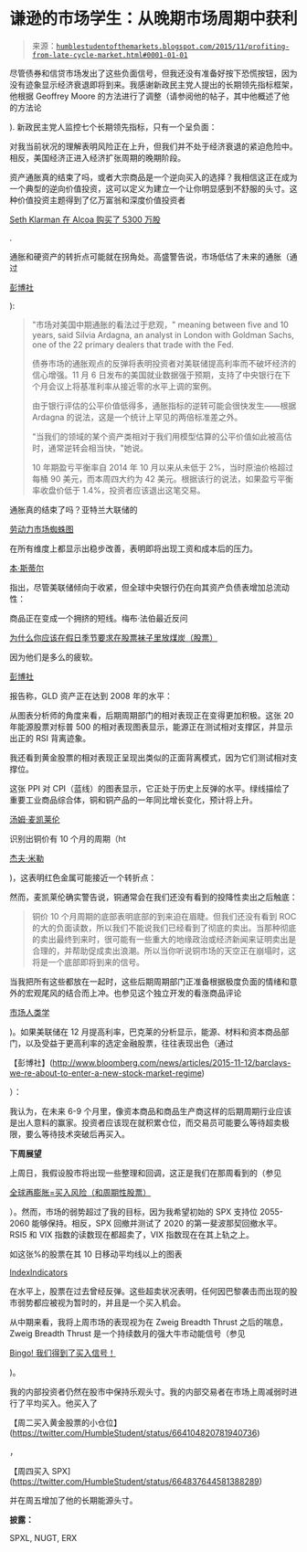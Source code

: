 <!--yml

类别：未分类

日期：2024-05-18 03:13:21

-->

# 谦逊的市场学生：从晚期市场周期中获利

> 来源：[`humblestudentofthemarkets.blogspot.com/2015/11/profiting-from-late-cycle-market.html#0001-01-01`](https://humblestudentofthemarkets.blogspot.com/2015/11/profiting-from-late-cycle-market.html#0001-01-01)

尽管债券和信贷市场发出了这些负面信号，但我还没有准备好按下恐慌按钮，因为没有迹象显示经济衰退即将到来。我感谢新政民主党人提出的长期领先指标框架，他根据 Geoffrey Moore 的方法进行了调整（请参阅他的帖子，其中他概述了他的方法论

). 新政民主党人监控七个长期领先指标，只有一个呈负面：

对我当前状况的理解表明风险正在上升，但我们并不处于经济衰退的紧迫危险中。相反，美国经济正进入经济扩张周期的晚期阶段。

资产通胀真的结束了吗，或者大宗商品是一个逆向买入的选择？我相信这正在成为一个典型的逆向价值投资，这可以定义为建立一个让你明显感到不舒服的头寸。这种价值投资主题得到了亿万富翁和深度价值投资者

[Seth Klarman 在 Alcoa 购买了 5300 万股](http://www.gurufocus.com/news/372942/seth-klarman-makes-3-big-investments)

.

通胀和硬资产的转折点可能就在拐角处。高盛警告说，市场低估了未来的通胀（通过

[彭博社](http://www.bloomberg.com/news/articles/2015-11-12/goldman-to-bond-traders-you-re-underestimating-u-s-inflation)

):

> "市场对美国中期通胀的看法过于悲观，" meaning between five and 10 years, said Silvia Ardagna, an analyst in London with Goldman Sachs, one of the 22 primary dealers that trade with the Fed.
> 
> 债券市场的通胀观点的反弹将表明投资者对美联储提高利率而不破坏经济的信心增强。11 月 6 日发布的美国就业数据强于预期，支持了中央银行在下个月会议上将基准利率从接近零的水平上调的案例。
> 
> 由于银行评估的公平价值低得多，通胀指标的逆转可能会很快发生——根据 Ardagna 的说法，这是一个统计上罕见的两倍标准差之外。
> 
> "当我们的领域的某个资产类相对于我们用模型估算的公平价值如此被高估时，通常逆转会相当快，"她说。
> 
> 10 年期盈亏平衡率自 2014 年 10 月以来从未低于 2%，当时原油价格超过每桶 90 美元，而本周四大约为 42 美元。根据该行的说法，如果盈亏平衡率收盘价低于 1.4%，投资者应该退出这笔交易。

通胀真的结束了吗？亚特兰大联储的

[劳动力市场蜘蛛图](https://www.frbatlanta.org/chcs/labormarket.aspx?d=1&s=tw)

在所有维度上都显示出稳步改善，表明即将出现工资和成本后的压力。

[本·斯蒂尔](http://blogs.cfr.org/geographics/2015/11/12/globalliquidity/)

指出，尽管美联储倾向于收紧，但全球中央银行仍在向其资产负债表增加总流动性：

商品正在变成一个拥挤的短线。梅布·法伯最近反问

[为什么你应该在假日季节要求在股票袜子里放煤炭（股票）](http://mebfaber.com/2015/11/11/why-you-should-ask-for-coal-stocks-in-your-stockings-this-holidiy-season/)

因为他们是多么的疲软。

[彭博社](http://www.bloomberg.com/news/articles/2015-11-09/gold-assets-in-world-s-biggest-etp-fall-to-lowest-since-2008)

报告称，GLD 资产正在达到 2008 年的水平：

从图表分析师的角度来看，后期周期部门的相对表现正在变得更加积极。这张 20 年能源股票对标普 500 的相对表现图表显示，能源正在测试相对支撑区，并显示出正的 RSI 背离迹象。

我还看到黄金股票的相对表现正呈现出类似的正面背离模式，因为它们测试相对支撑位。

这张 PPI 对 CPI（蓝线）的图表显示，它正处于历史上反弹的水平。绿线描绘了重要工业商品综合体，铜和铜产品的一年同比增长变化，预计将上升。

[汤姆·麦凯莱伦](http://www.mcoscillator.com/learning_center/weekly_chart/copper_priced_in_japanese_yen/)

识别出铜价有 10 个月的周期（ht

[杰夫·米勒](http://dashofinsight.com/weighing-the-week-ahead-what-is-the-message-from-falling-commodity-prices/)

)，这表明红色金属可能接近一个转折点：

然而，麦凯莱伦确实警告说，铜通常会在我们还没有看到的投降性卖出之后触底：

> 铜价 10 个月周期的底部表明底部的到来迫在眉睫。但我们还没有看到 ROC 的大的负面读数，所以我们不能说我们已经看到了彻底的卖出。当那种彻底的卖出最终到来时，很可能有一些重大的地缘政治或经济新闻来证明卖出是合理的，并帮助促成卖出浪潮。所以当你听说铜市场的天空正在崩塌时，这将是一个底部即将到来的信号。

当我把所有这些都放在一起时，这些后期周期部门正准备根据极度负面的情绪和意外的宏观尾风的结合而上冲。也参见这个独立开发的看涨商品评论

[市场人类学](http://www.marketanthropology.com/2015/11/connecting-dots-111315.html)

)。如果美联储在 12 月提高利率，巴克莱的分析显示，能源、材料和资本商品部门，以及受益于更高利率的选定金融股票，往往表现出色（通过

【彭博社】(http://www.bloomberg.com/news/articles/2015-11-12/barclays-we-re-about-to-enter-a-new-stock-market-regime)

）：

我认为，在未来 6-9 个月里，像资本商品和商品生产商这样的后期周期行业应该是出人意料的赢家。投资者应该现在就积累仓位，而交易员可能要么等待超卖极限，要么等待技术突破后再买入。

**下周展望**

上周日，我假设股市将出现一些整理和回调，这正是我们在那周看到的（参见

[全球再膨胀=买入风险（和周期性股票）](http://humblestudentofthemarkets.blogspot.com/2015/11/global-reflation-buy-risk-and-cyclicals.html)

）。然而，市场的弱势超过了我的目标，因为我希望初始的 SPX 支持位 2055-2060 能够保持。相反，SPX 回撤并测试了 2020 的第一斐波那契回撤水平。RSI5 和 VIX 指数的读数现在都超卖了，VIX 指数现在在其上轨之上。

如这张%的股票在其 10 日移动平均线以上的图表

[IndexIndicators](http://www.indexindicators.com/indicators/breadth/http://www.indexindicators.com/indicators/breadth/)

在水平上，股票在过去曾经反弹。这些超卖状况表明，任何因巴黎袭击而出现的股市弱势都应被视为暂时的，并且是一个买入机会。

从中期来看，我将上周市场的表现视为在 Zweig Breadth Thrust 之后的喘息，Zweig Breadth Thrust 是一个持续数月的强大牛市动能信号（参见

[Bingo! 我们得到了买入信号！](http://humblestudentofthemarkets.blogspot.com/2015/10/bingo-we-have-buy-signal.html)

)。

我的内部投资者仍然在股市中保持乐观头寸。我的内部交易者在市场上周减弱时进行了平均买入。他买入了

【周二买入黄金股票的小仓位】(https://twitter.com/HumbleStudent/status/664104820781940736)

，

【周四买入 SPX](https://twitter.com/HumbleStudent/status/664837644581388289)

并在周五增加了他的长期能源头寸。

**披露：**

SPXL, NUGT, ERX
